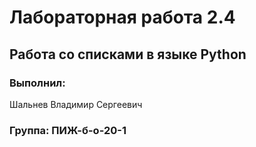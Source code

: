 # Лабораторная работа 2.4
## Работа со списками в языке Python
### Выполнил:
Шальнев Владимир Сергеевич
### Группа: ПИЖ-б-о-20-1

